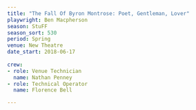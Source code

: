 ```yaml
---
title: "The Fall Of Byron Montrose: Poet, Gentleman, Lover"
playwright: Ben Macpherson
season: StuFF
season_sort: 530
period: Spring
venue: New Theatre
date_start: 2018-06-17
  
crew:
- role: Venue Technician
  name: Nathan Penney
- role: Technical Operator
  name: Florence Bell

---
```

